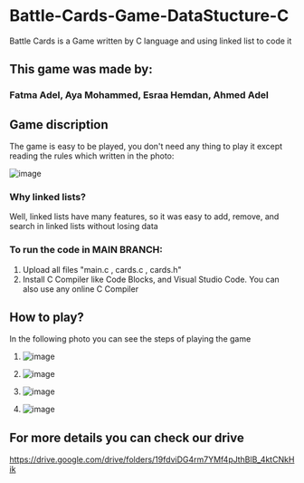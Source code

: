 # Battle-Cards-Game-DataStucture-C
Battle Cards is a Game written by C language and using linked list to code it

## This game was made by:
### Fatma Adel, Aya Mohammed, Esraa Hemdan, Ahmed Adel

## Game discription 
The game is easy to be played, you don't need any thing to play it except reading the rules which written in the photo:

![image](https://user-images.githubusercontent.com/68230239/166138392-3bec79de-24e7-42af-a239-f39121426c0b.png)

### Why linked lists?
Well, linked lists have many features, so it was easy to add, remove, and search in linked lists without losing data

### To run the code in MAIN BRANCH:
1) Upload all files "main.c , cards.c , cards.h"
2) Install C Compiler like Code Blocks, and Visual Studio Code. You can also use any online C Compiler


## How to play?
In the following photo you can see the steps of playing the game 

1) ![image](https://user-images.githubusercontent.com/68230239/166142620-6dd081bd-2d1b-4db2-a500-c2ecd89a2a7a.png)

2) ![image](https://user-images.githubusercontent.com/68230239/166142700-f6f54192-149c-4889-b4b1-6f2b7838c346.png)

3) ![image](https://user-images.githubusercontent.com/68230239/166142709-6bd25649-d997-415e-b55a-0e93e10fda2b.png)

4) ![image](https://user-images.githubusercontent.com/68230239/166142721-c59bca2a-f701-40c6-96fc-c6a3f77266d1.png)


## For more details you can check our drive
https://drive.google.com/drive/folders/19fdviDG4rm7YMf4pJthBlB_4ktCNkHik
